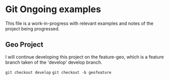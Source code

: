 # Git Ongoing examples

This file is a work-in-progress with relevant examples and notes of the project being progressed.

## Geo Project

I will continue developing this project on the feature-geo, which is a feature branch taken of the 'develop' develop branch.

`git checkout develop`
`git checkout -b geofeature`




